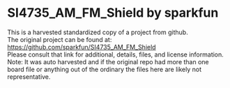 
# SI4735_AM_FM_Shield by sparkfun  
This is a harvested standardized copy of a project from github.  
The original project can be found at:  
https://github.com/sparkfun/SI4735_AM_FM_Shield  
Please consult that link for additional, details, files, and license information.  
Note: It was auto harvested and if the original repo had more than one board file or anything out of the ordinary the files here are likely not representative.  
    